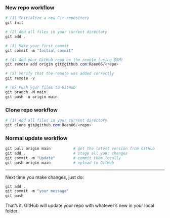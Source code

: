 ### **New repo workflow**
```powershell
# (1) Initialize a new Git repository
git init

# (2) Add all files in your current directory
git add .

# (3) Make your first commit
git commit -m "Initial commit"

# (4) Add your GitHub repo as the remote (using SSH)
git remote add origin git@github.com:Reen06/<repo>

# (5) Verify that the remote was added correctly
git remote -v

# (6) Push your files to GitHub
git branch -M main
git push -u origin main
```

### **Clone repo workflow**
```powershell
# (1) Add all files in your current directory
git clone git@github.com:Reen06/<repo>
```

### **Normal update workflow**

```powershell
git pull origin main          # get the latest version from GitHub
git add .                     # stage all your changes
git commit -m "Update"        # commit them locally
git push origin main          # upload to GitHub
```

---

Next time you make changes, just do:

```powershell
git add .
git commit -m "your message"
git push
```

That’s it. GitHub will update your repo with whatever’s new in your local folder.